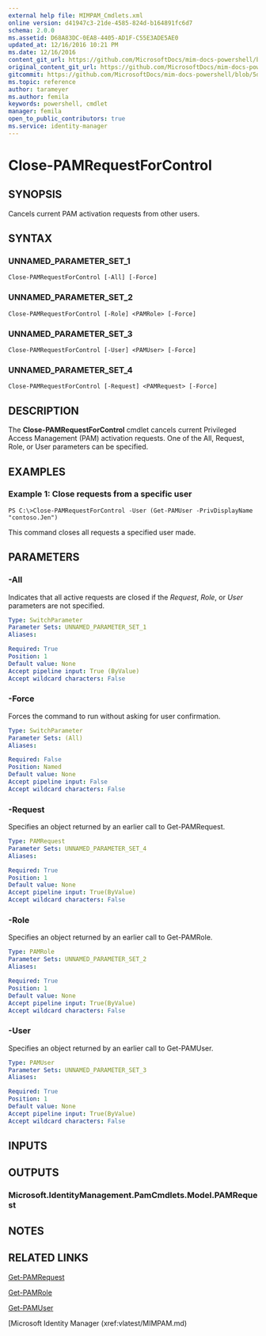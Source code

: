 ```yaml
---
external help file: MIMPAM_Cmdlets.xml
online version: d41947c3-21de-4585-824d-b164891fc6d7
schema: 2.0.0
ms.assetid: D68A83DC-0EA8-4405-AD1F-C55E3ADE5AE0
updated_at: 12/16/2016 10:21 PM
ms.date: 12/16/2016
content_git_url: https://github.com/MicrosoftDocs/mim-docs-powershell/blob/master/MicrosoftIdentityManager/vlatest/Close-PAMRequestForControl.md
original_content_git_url: https://github.com/MicrosoftDocs/mim-docs-powershell/blob/master/MicrosoftIdentityManager/vlatest/Close-PAMRequestForControl.md
gitcommit: https://github.com/MicrosoftDocs/mim-docs-powershell/blob/5d96fa08a7ab9495ea82f55bde05b621f03e62cc/MicrosoftIdentityManager/vlatest/Close-PAMRequestForControl.md
ms.topic: reference
author: tarameyer
ms.author: femila
keywords: powershell, cmdlet
manager: femila
open_to_public_contributors: true
ms.service: identity-manager
---
```


# Close-PAMRequestForControl

## SYNOPSIS
Cancels current PAM activation requests from other users.

## SYNTAX

### UNNAMED_PARAMETER_SET_1
```
Close-PAMRequestForControl [-All] [-Force]
```

### UNNAMED_PARAMETER_SET_2
```
Close-PAMRequestForControl [-Role] <PAMRole> [-Force]
```

### UNNAMED_PARAMETER_SET_3
```
Close-PAMRequestForControl [-User] <PAMUser> [-Force]
```

### UNNAMED_PARAMETER_SET_4
```
Close-PAMRequestForControl [-Request] <PAMRequest> [-Force]
```

## DESCRIPTION
The **Close-PAMRequestForControl** cmdlet cancels current Privileged Access Management (PAM) activation requests.
One of the All, Request, Role, or User parameters can be specified.

## EXAMPLES

### Example 1: Close requests from a specific user
```
PS C:\>Close-PAMRequestForControl -User (Get-PAMUser -PrivDisplayName "contoso.Jen")
```

This command closes all requests a specified user made.

## PARAMETERS

### -All
Indicates that all active requests are closed if the *Request*, *Role*, or *User* parameters are not specified.

```yaml
Type: SwitchParameter
Parameter Sets: UNNAMED_PARAMETER_SET_1
Aliases: 

Required: True
Position: 1
Default value: None
Accept pipeline input: True (ByValue)
Accept wildcard characters: False
```

### -Force
Forces the command to run without asking for user confirmation.

```yaml
Type: SwitchParameter
Parameter Sets: (All)
Aliases: 

Required: False
Position: Named
Default value: None
Accept pipeline input: False
Accept wildcard characters: False
```

### -Request
Specifies an object returned by an earlier call to Get-PAMRequest.

```yaml
Type: PAMRequest
Parameter Sets: UNNAMED_PARAMETER_SET_4
Aliases: 

Required: True
Position: 1
Default value: None
Accept pipeline input: True(ByValue)
Accept wildcard characters: False
```

### -Role
Specifies an object returned by an earlier call to Get-PAMRole.

```yaml
Type: PAMRole
Parameter Sets: UNNAMED_PARAMETER_SET_2
Aliases: 

Required: True
Position: 1
Default value: None
Accept pipeline input: True(ByValue)
Accept wildcard characters: False
```

### -User
Specifies an object returned by an earlier call to Get-PAMUser.

```yaml
Type: PAMUser
Parameter Sets: UNNAMED_PARAMETER_SET_3
Aliases: 

Required: True
Position: 1
Default value: None
Accept pipeline input: True(ByValue)
Accept wildcard characters: False
```

## INPUTS

## OUTPUTS

### Microsoft.IdentityManagement.PamCmdlets.Model.PAMRequest

## NOTES

## RELATED LINKS

[Get-PAMRequest](xref:vlatest/Get-PAMRequest.md)

[Get-PAMRole](xref:vlatest/Get-PAMRole.md)

[Get-PAMUser](xref:vlatest/Get-PAMUser.md)

[Microsoft Identity Manager (xref:vlatest/MIMPAM.md)

